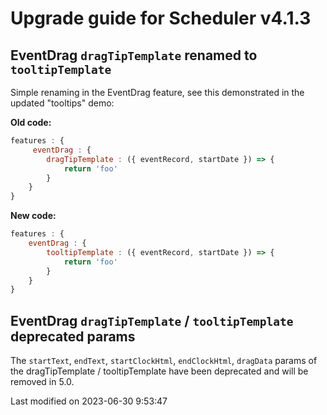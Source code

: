 # Upgrade guide for Scheduler v4.1.3

## EventDrag `dragTipTemplate` renamed to `tooltipTemplate`

Simple renaming in the EventDrag feature, see this demonstrated in the updated "tooltips" demo:

**Old code:**

```javascript
features : {
     eventDrag : {
        dragTipTemplate : ({ eventRecord, startDate }) => {
            return 'foo'
        }
    }
}
```

**New code:**

```javascript
features : {
    eventDrag : {
        tooltipTemplate : ({ eventRecord, startDate }) => {
            return 'foo'
        }
    }
}
```

## EventDrag `dragTipTemplate` / `tooltipTemplate` deprecated params

The `startText`, `endText`, `startClockHtml`, `endClockHtml`, `dragData` params of the dragTipTemplate / tooltipTemplate
have been deprecated and will be removed in 5.0.


<p class="last-modified">Last modified on 2023-06-30 9:53:47</p>